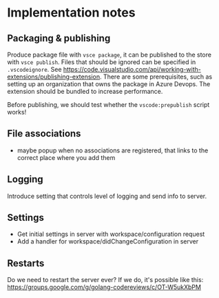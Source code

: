# Implementation notes

## Packaging & publishing

Produce package file with `vsce package`, it can be published to the store with `vsce publish`. Files that should be ignored can be specified in `.vscodeignore`.
See <https://code.visualstudio.com/api/working-with-extensions/publishing-extension>. There are some prerequisites, such as setting up an organization that owns the package in Azure Devops. The extension should be bundled to increase performance.

Before publishing, we should test whether the `vscode:prepublish` script works!

## File associations

- maybe popup when no associations are registered, that links to the correct place where you add them

## Logging

Introduce setting that controls level of logging and send info to server.

## Settings

- Get initial settings in server with workspace/configuration request
- Add a handler for workspace/didChangeConfiguration in server

## Restarts

Do we need to restart the server ever?
If we do, it's possible like this: <https://groups.google.com/g/golang-codereviews/c/OT-W5ukXbPM>
